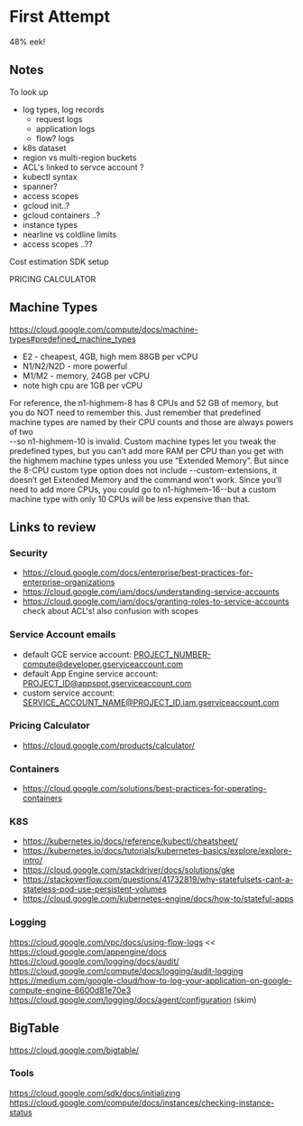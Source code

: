 # First Attempt
48% eek!

## Notes
To look up
* log types, log records
    * request logs
    * application logs
    * flow? logs
* k8s dataset
* region vs multi-region buckets
* ACL's linked to servce account ?
* kubectl syntax
* spanner?
* access scopes
* gcloud init..?
* gcloud containers ..?
* instance types
* nearline vs coldline limits
* access scopes ..??

Cost estimation
SDK setup


PRICING CALCULATOR

## Machine Types
https://cloud.google.com/compute/docs/machine-types#predefined_machine_types
* E2 - cheapest, 4GB, high mem 88GB per vCPU
* N1/N2/N2D - more powerful
* M1/M2 - memory, 24GB per vCPU
* note high cpu are 1GB per vCPU

For reference, the n1-highmem-8 has 8 CPUs and 52 GB of memory, but you do NOT need to remember this. 
Just remember that predefined machine types are named by their CPU counts and those are always powers of two  
--so n1-highmem-10 is invalid. 
Custom machine types let you tweak the predefined types, but you can’t add more RAM per CPU than you get with 
the highmem machine types unless you use “Extended Memory”. 
But since the 8-CPU custom type option does not include --custom-extensions, it doesn’t get Extended Memory 
and the command won’t work. 
Since you’ll need to add more CPUs, you could go to n1-highmem-16--but a custom machine type with only 10 CPUs 
will be less expensive than that.

## Links to review

### Security
* https://cloud.google.com/docs/enterprise/best-practices-for-enterprise-organizations 
* https://cloud.google.com/iam/docs/understanding-service-accounts
* https://cloud.google.com/iam/docs/granting-roles-to-service-accounts
check about ACL's!
also confusion with scopes

### Service Account emails
* default GCE service account: PROJECT_NUMBER-compute@developer.gserviceaccount.com
* default App Engine service account: PROJECT_ID@appspot.gserviceaccount.com
* custom service account: SERVICE_ACCOUNT_NAME@PROJECT_ID.iam.gserviceaccount.com

### Pricing Calculator
* https://cloud.google.com/products/calculator/

### Containers
* https://cloud.google.com/solutions/best-practices-for-operating-containers

### K8S
* https://kubernetes.io/docs/reference/kubectl/cheatsheet/
* https://kubernetes.io/docs/tutorials/kubernetes-basics/explore/explore-intro/
* https://cloud.google.com/stackdriver/docs/solutions/gke
* https://stackoverflow.com/questions/41732819/why-statefulsets-cant-a-stateless-pod-use-persistent-volumes
* https://cloud.google.com/kubernetes-engine/docs/how-to/stateful-apps

### Logging
https://cloud.google.com/vpc/docs/using-flow-logs << 
https://cloud.google.com/appengine/docs
https://cloud.google.com/logging/docs/audit/
https://cloud.google.com/compute/docs/logging/audit-logging
https://medium.com/google-cloud/how-to-log-your-application-on-google-compute-engine-6600d81e70e3
https://cloud.google.com/logging/docs/agent/configuration (skim)

## BigTable
https://cloud.google.com/bigtable/

### Tools
https://cloud.google.com/sdk/docs/initializing
https://cloud.google.com/compute/docs/instances/checking-instance-status